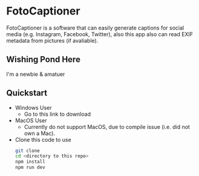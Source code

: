 # FotoCaptioner

FotoCaptioner is a software that can easily generate captions for social media (e.g. Instagram, Facebook, Twitter), 
also this app also can read EXIF metadata from pictures (if avaliable).

## Wishing Pond Here

I'm a newbie & amatuer 

## Quickstart

+ Windows User
  + Go to this link to download
+ MacOS User
  + Currently do not support MacOS, due to compile issue (i.e. did not own a Mac).
+ Clone this code to use
  ```sh
  git clone 
  cd <directory to this repo>
  npm install 
  npm run dev
  ```
